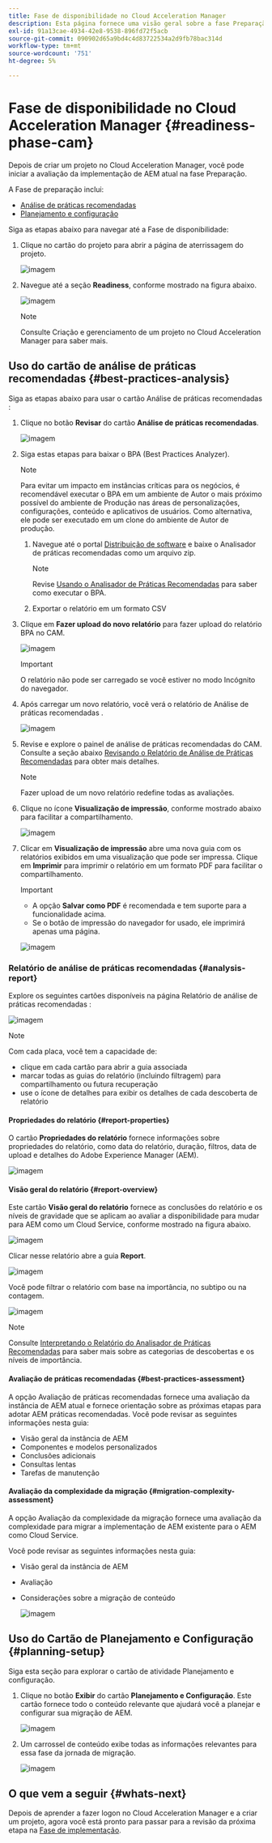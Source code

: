 ```yaml
---
title: Fase de disponibilidade no Cloud Acceleration Manager
description: Esta página fornece uma visão geral sobre a fase Preparação no Cloud Acceleration Manager.
exl-id: 91a13cae-4934-42e8-9538-896fd72f5acb
source-git-commit: 090902d65a9bd4c4d83722534a2d9fb78bac314d
workflow-type: tm+mt
source-wordcount: '751'
ht-degree: 5%

---
```


# Fase de disponibilidade no Cloud Acceleration Manager {#readiness-phase-cam}

Depois de criar um projeto no Cloud Acceleration Manager, você pode iniciar a avaliação da implementação de AEM atual na fase Preparação.

A Fase de preparação inclui:

* [Análise de práticas recomendadas](#best-practices-analysis)
* [Planejamento e configuração](#planning-setup)

Siga as etapas abaixo para navegar até a Fase de disponibilidade:

1. Clique no cartão do projeto para abrir a página de aterrissagem do projeto.

   ![imagem](/help/move-to-cloud-service/cloud-acceleration-manager/assets/cam-landing1.png)

1. Navegue até a seção **Readiness**, conforme mostrado na figura abaixo.

   ![imagem](/help/move-to-cloud-service/cloud-acceleration-manager/assets/readiness-1.png)

   >[!NOTE]
   >Consulte Criação e gerenciamento de um projeto no Cloud Acceleration Manager para saber mais.

## Uso do cartão de análise de práticas recomendadas {#best-practices-analysis}

Siga as etapas abaixo para usar o cartão Análise de práticas recomendadas :

1. Clique no botão **Revisar** do cartão **Análise de práticas recomendadas**.

   ![imagem](/help/move-to-cloud-service/cloud-acceleration-manager/assets/readiness-2.png)

1. Siga estas etapas para baixar o BPA (Best Practices Analyzer).

   >[!NOTE]
   >Para evitar um impacto em instâncias críticas para os negócios, é recomendável executar o BPA em um ambiente de Autor o mais próximo possível do ambiente de Produção nas áreas de personalizações, configurações, conteúdo e aplicativos de usuários. Como alternativa, ele pode ser executado em um clone do ambiente de Autor de produção.

   1. Navegue até o portal [Distribuição de software](https://experience.adobe.com/#/downloads/content/software-distribution/en/aemcloud.html) e baixe o Analisador de práticas recomendadas como um arquivo zip.

      >[!NOTE]
      >Revise [Usando o Analisador de Práticas Recomendadas](https://experienceleague.adobe.com/docs/experience-manager-cloud-service/moving/cloud-migration/best-practices-analyzer/using-best-practices-analyzer.html?lang=en#imp-considerations) para saber como executar o BPA.

   1. Exportar o relatório em um formato CSV

1. Clique em **Fazer upload do novo relatório** para fazer upload do relatório BPA no CAM.

   ![imagem](/help/move-to-cloud-service/cloud-acceleration-manager/assets/readiness-3.png)

   >[!IMPORTANT]
   >O relatório não pode ser carregado se você estiver no modo Incógnito do navegador.

1. Após carregar um novo relatório, você verá o relatório de Análise de práticas recomendadas .

   ![imagem](/help/move-to-cloud-service/cloud-acceleration-manager/assets/cam-bpareport.png)

1. Revise e explore o painel de análise de práticas recomendadas do CAM. Consulte a seção abaixo [Revisando o Relatório de Análise de Práticas Recomendadas](#analysis-report) para obter mais detalhes.

   >[!NOTE]
   >Fazer upload de um novo relatório redefine todas as avaliações.

1. Clique no ícone **Visualização de impressão**, conforme mostrado abaixo para facilitar a compartilhamento.

   ![imagem](/help/move-to-cloud-service/best-practices-analyzer/assets/bpa-printpreview1.png)

1. Clicar em **Visualização de impressão** abre uma nova guia com os relatórios exibidos em uma visualização que pode ser impressa. Clique em **Imprimir** para imprimir o relatório em um formato PDF para facilitar o compartilhamento.

   >[!IMPORTANT]
   >* A opção **Salvar como PDF** é recomendada e tem suporte para a funcionalidade acima.
   >* Se o botão de impressão do navegador for usado, ele imprimirá apenas uma página.


   ![imagem](/help/move-to-cloud-service/best-practices-analyzer/assets/bpa-printpreview2.png)

### Relatório de análise de práticas recomendadas {#analysis-report}

Explore os seguintes cartões disponíveis na página Relatório de análise de práticas recomendadas :

![imagem](/help/move-to-cloud-service/cloud-acceleration-manager/assets/cam-bpareport.png)

>[!NOTE]
> Com cada placa, você tem a capacidade de:
>* clique em cada cartão para abrir a guia associada
>* marcar todas as guias do relatório (incluindo filtragem) para compartilhamento ou futura recuperação
>* use o ícone de detalhes para exibir os detalhes de cada descoberta de relatório


#### Propriedades do relatório {#report-properties}

O cartão **Propriedades do relatório** fornece informações sobre propriedades do relatório, como data do relatório, duração, filtros, data de upload e detalhes do Adobe Experience Manager (AEM).

![imagem](/help/move-to-cloud-service/cloud-acceleration-manager/assets/report-properties.png)

#### Visão geral do relatório {#report-overview}

Este cartão **Visão geral do relatório** fornece as conclusões do relatório e os níveis de gravidade que se aplicam ao avaliar a disponibilidade para mudar para AEM como um Cloud Service, conforme mostrado na figura abaixo.

![imagem](/help/move-to-cloud-service/cloud-acceleration-manager/assets/report-overview.png)

Clicar nesse relatório abre a guia **Report**.

![imagem](/help/move-to-cloud-service/cloud-acceleration-manager/assets/report-overview2.png)

Você pode filtrar o relatório com base na importância, no subtipo ou na contagem.

![imagem](/help/move-to-cloud-service/cloud-acceleration-manager/assets/report-overview3.png)

>[!NOTE]
>Consulte [Interpretando o Relatório do Analisador de Práticas Recomendadas](https://experienceleague.adobe.com/docs/experience-manager-cloud-service/moving/cloud-migration/best-practices-analyzer/using-best-practices-analyzer.html?lang=en) para saber mais sobre as categorias de descobertas e os níveis de importância.

#### Avaliação de práticas recomendadas {#best-practices-assessment}

A opção Avaliação de práticas recomendadas fornece uma avaliação da instância de AEM atual e fornece orientação sobre as próximas etapas para adotar AEM práticas recomendadas. Você pode revisar as seguintes informações nesta guia:

* Visão geral da instância de AEM
* Componentes e modelos personalizados
* Conclusões adicionais
* Consultas lentas
* Tarefas de manutenção

#### Avaliação da complexidade da migração {#migration-complexity-assessment}

A opção Avaliação da complexidade da migração fornece uma avaliação da complexidade para migrar a implementação de AEM existente para o AEM como Cloud Service.

Você pode revisar as seguintes informações nesta guia:

* Visão geral da instância de AEM
* Avaliação
* Considerações sobre a migração de conteúdo

   ![imagem](/help/move-to-cloud-service/cloud-acceleration-manager/assets/migration-complexity-1.png)

## Uso do Cartão de Planejamento e Configuração {#planning-setup}

Siga esta seção para explorar o cartão de atividade Planejamento e configuração.

1. Clique no botão **Exibir** do cartão **Planejamento e Configuração**. Este cartão fornece todo o conteúdo relevante que ajudará você a planejar e configurar sua migração de AEM.

   ![imagem](/help/move-to-cloud-service/cloud-acceleration-manager/assets/readiness-view.png)

1. Um carrossel de conteúdo exibe todas as informações relevantes para essa fase da jornada de migração.

   ![imagem](/help/move-to-cloud-service/cloud-acceleration-manager/assets/readiness-5-planning.png)

## O que vem a seguir {#whats-next}

Depois de aprender a fazer logon no Cloud Acceleration Manager e a criar um projeto, agora você está pronto para passar para a revisão da próxima etapa na [Fase de implementação](https://experienceleague.adobe.com/docs/experience-manager-cloud-service/moving/cloud-acceleration-manager/using-cam/cam-implementation-phase.html?lang=en).
